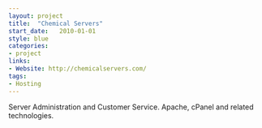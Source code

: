 ```yaml
---
layout: project
title:  "Chemical Servers"
start_date:   2010-01-01
style: blue
categories:
- project
links:
- Website: http://chemicalservers.com/
tags:
- Hosting
---
```


Server Administration and Customer Service. Apache, cPanel and related technologies.
